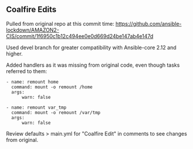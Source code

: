 ## Coalfire Edits
Pulled from original repo at this commit time:
https://github.com/ansible-lockdown/AMAZON2-CIS/commit/1f6950c1b12c494ee0e0d669d24be147ab4e147d

Used devel branch for greater compatibility with Ansible-core 2.12 and higher.

Added handlers as it was missing from original code, even though tasks referred to them:
```
- name: remount home
  command: mount -o remount /home
  args:
      warn: false

- name: remount var_tmp
  command: mount -o remount /var/tmp
  args:
      warn: false
```

Review defaults > main.yml for "Coalfire Edit" in comments to see changes from original.